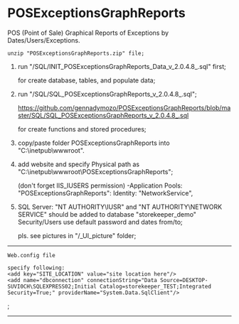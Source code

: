 # POSExceptionsGraphReports

POS (Point of Sale) Graphical Reports of Exceptions by Dates/Users/Exceptions.
	
	unzip "POSExceptionsGraphReports.zip" file;

1.	run "/SQL/INIT_POSExceptionsGraphReports_Data_v_2.0.4.8_.sql" first;

	for create database, tables, and populate data;

2.	run "/SQL/SQL_POSExceptionsGraphReports_v_2.0.4.8_.sql";

	https://github.com/gennadymozo/POSExceptionsGraphReports/blob/master/SQL/SQL_POSExceptionsGraphReports_v_2.0.4.8_.sql

	for create functions and stored procedures;

3.	copy/paste folder POSExceptionsGraphReports into "C:\inetpub\wwwroot".

4.	add website and specify Physical path as "C:\inetpub\wwwroot\POSExceptionsGraphReports";

	(don't forget IIS_IUSERS permission) -Application Pools: "POSExceptionsGraphReports": Identity: "NetworkService",

5.	SQL Server: "NT AUTHORITY\IUSR" and "NT AUTHORITY\NETWORK SERVICE" should be added to database "storekeeper_demo" Security/Users
	use default password and dates from/to; 
	
	pls. see pictures in "/_UI_picture" folder;

---   ---   ---   ---   ---   ---   ---   ---   ---   ---   ---   ---   ---   ---   ---   ---   ---   ---   
	Web.config file

	specify following:
	<add key="SITE_LOCATION" value="site location here"/>
	<add name="dbconnection" connectionString="Data Source=DESKTOP-SUVI0CH\SQLEXPRESS02;Initial Catalog=storekeeper_TEST;Integrated Security=True;" providerName="System.Data.SqlClient"/>
;
---   ---   ---   ---   ---   ---   ---   ---   ---   ---   ---   ---   ---   ---   ---   ---   ---   ---   


